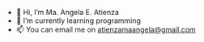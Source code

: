 - 👋 Hi, I’m Ma. Angela E. Atienza
- 🌱 I’m currently learning programming 
- 📫 You can email me on atienzamaangela@gmail.com

<!---
atienzamaan/atienzamaan is a ✨ special ✨ repository because its `README.md` (this file) appears on your GitHub profile.
You can click the Preview link to take a look at your changes.
--->
